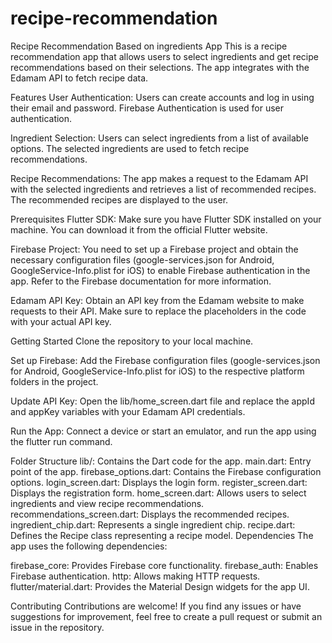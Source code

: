 # recipe-recommendation
Recipe Recommendation Based on ingredients App
This is a recipe recommendation app that allows users to select ingredients and get recipe recommendations based on their selections. The app integrates with the Edamam API to fetch recipe data.

Features
User Authentication: Users can create accounts and log in using their email and password. Firebase Authentication is used for user authentication.

Ingredient Selection: Users can select ingredients from a list of available options. The selected ingredients are used to fetch recipe recommendations.

Recipe Recommendations: The app makes a request to the Edamam API with the selected ingredients and retrieves a list of recommended recipes. The recommended recipes are displayed to the user.

Prerequisites
Flutter SDK: Make sure you have Flutter SDK installed on your machine. You can download it from the official Flutter website.

Firebase Project: You need to set up a Firebase project and obtain the necessary configuration files (google-services.json for Android, GoogleService-Info.plist for iOS) 
to enable Firebase authentication in the app. Refer to the Firebase documentation for more information.

Edamam API Key: Obtain an API key from the Edamam website to make requests to their API. Make sure to replace the placeholders in the code with your actual API key.

Getting Started
Clone the repository to your local machine.

Set up Firebase: Add the Firebase configuration files (google-services.json for Android, GoogleService-Info.plist for iOS) to the respective platform folders in the project.

Update API Key: Open the lib/home_screen.dart file and replace the appId and appKey variables with your Edamam API credentials.

Run the App: Connect a device or start an emulator, and run the app using the flutter run command.

Folder Structure
lib/: Contains the Dart code for the app.
main.dart: Entry point of the app.
firebase_options.dart: Contains the Firebase configuration options.
login_screen.dart: Displays the login form.
register_screen.dart: Displays the registration form.
home_screen.dart: Allows users to select ingredients and view recipe recommendations.
recommendations_screen.dart: Displays the recommended recipes.
ingredient_chip.dart: Represents a single ingredient chip.
recipe.dart: Defines the Recipe class representing a recipe model.
Dependencies
The app uses the following dependencies:

firebase_core: Provides Firebase core functionality.
firebase_auth: Enables Firebase authentication.
http: Allows making HTTP requests.
flutter/material.dart: Provides the Material Design widgets for the app UI.

Contributing
Contributions are welcome! If you find any issues or have suggestions for improvement, feel free to create a pull request or submit an issue in the repository.
